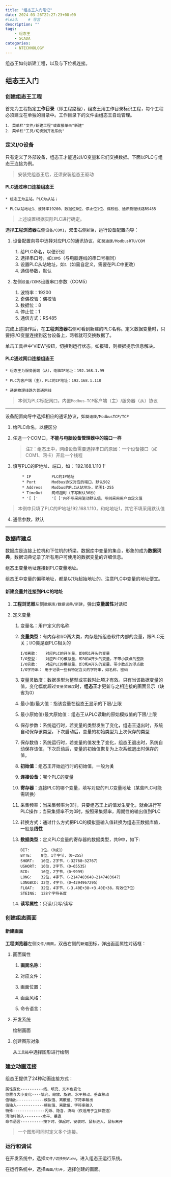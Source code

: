 ```yaml
---
title: "组态王入门笔记"
date: 2024-03-26T22:27:23+08:00
#lead:    # 导言
description: ""
tags:
    - 组态王
    - SCADA
categories:
    - NTECHNOLOGY
---
```


组态王如何新建工程，以及与下位机连接。

<!--more-->

## 组态王入门
### 创建组态王工程
首先为工程指定**工作目录**（即工程路径），组态王用工作目录标识工程，每个工程必须建立在单独的目录中。工作目录下的文件由组态王自动管理。

    1. 菜单栏"文件/新建工程"或直接单击"新建"
    2. 菜单栏"工具/切换到开发系统"

### 定义I/O设备

只有定义了外部设备，组态王才能通过I/O变量和它们交换数据。下面以PLC与组态王连接为例。

> 安装完组态王后，还须安装组态王驱动

#### PLC通过串口连接组态王

    * 组态王为主站，PLC为从站；

    * PLC从站地址1、波特率19200、数据位8位、停止位1位、偶校验、通讯物理线路RS485

  > 上述设置根据实际PLC进行确定。
  
选择**工程浏览器**左侧`设备/COM1`，双击右侧`新建`，运行设备配置向导：

1. 设备配置向导中选择对应PLC的通讯协议，如`莫迪康/ModbusRTU/COM`
    1. 给PLC命名，以便识别
    2. 选择串口号，如`COM5`（与电脑连线的串口号相同）
    3. 设置PLC从站地址，如`1`（如需自定义，需要在PLC中更改）
    4. 通信参数，默认

2. 左侧`设备/COM5`设置串口参数（COM5）
    1. 波特率：19200
    2. 奇偶校验：偶校验
    3. 数据位：8
    4. 停止位：1
    5. 通信方式：RS485

完成上述操作后，在**工程浏览器**右侧可看到新建的PLC名称。定义数据变量时，只要把I/O变量连接到这台设备上，两者就可交换数据了。

单击工具栏中'VIEW'按钮，切换到运行状态。如报错，则根据提示信息解决。

#### PLC通过网口连接组态王

    * 组态王为服务器端（从），电脑IP地址：192.168.1.99

    * PLC为客户端（主），PLC的IP地址：192.168.1.110

    * 通讯物理线路为普通网线

  > 本例为PLC标配网口，内置`Modbus-TCP`客户端（主）/服务器（从）协议

---
 设备配置向导中选择相应的通讯协议，如`莫迪康/ModbusTCP/TCP`

1. 给PLC命名，以便区分

2. 任选一个COM口，**不能与电脑设备管理器中的端口一样**
    > 注2：组态王中，网络设备需要选择串口的原因：一个设备接口（如COM1、网卡）开启一个线程

3. 填写PLC的IP地址、端口，如：'192.168.1.110	1'
    ```
        * IP         PLC的IP地址
        * Port       Modbus协议对应的端口，默认502
        * Address    Modbus的PLC从站地址，范围1-255
        * TimeOut    网络超时（不写默认30秒）
        * '[ ]'      '[ ]'内不写采用驱动默认值，写则采用用户自定义值
    ```

> 本例中只填了PLC的IP地址192.168.1.110，和站地址1，其它不填采用默认值

4. 通信参数，默认
---
### 数据库建点
数据库是连接上位机和下位机的桥梁。数据库中变量的集合，形象的成为**数据词典**，数据词典记录了所有用户可使用的数据变量的详细信息。

组态王变量地址连接到PLC变量地址。

组态王中变量的偏移地址，都是以1为起始地址的。注意PLC中变量的地址便宜。

#### 新建变量并连接到PLC的地址

1. **工程浏览器**左侧`数据库/数据词典/新建`，弹出**变量属性**对话框

2. 定义变量
   1. 变量名：用户定义的名称
   2. **变量类型**：有内存和I/O两大类，内存是指组态软件内部的变量，跟PLC无关；I/O类是跟PLC相关的

      ```
      I/O离散：   对应PLC的开关量，即0和1开头的变量
      I/O整型：   对应PLC的模拟量，即3和4开头的变量，不带小数点的整数
      I/O实数：   对应PLC的模拟量，即3和4开头的变量，带小数点的浮点数
      I/O字符串： 用于记录一些有特定含义的字符串，如名称、密码
      ```

   3. 变量灵敏度：数据类型为整型或实数时此项才有效。只有当该数据变量的值，变化幅度超过`变量灵敏度`时，**组态王**才更新与之相连接的画面显示（缺省为0）

   4. 最小值/最大值：指该变量在组态王显示的下限/上限

   5. 最小原始值/最大原始值：组态王从PLC读取的原始模拟值的下限/上限

   6. 保存参数：系统运行时，若变量的类型发生了变化，组态王退出时，系统自动保存该类型，下次启动后，变量的初始类型为上次保存的类型

   7. 保存数值：系统运行时，若变量的值发生了变化，组态王退出时，系统自动保存该值，下次启动后，变量的初始值恢复为上次系统退出时保存的值。

   8. **初始值**：组态王开始运行时的初始值，一般为**关**

   9. **连接设备**：哪个PLC的变量

   10. **寄存器**：连接PLC的哪个变量，填写对应的PLC变量地址（某些PLC可能需转换）

   11. 采集频率：当采集频率为0时，只要组态王上的值发生变化，就会进行写PLC操作；当采集频率不为0时，按照采集频率，周期性的输出值到PLC

   12. 转换方式：通过什么方式把PLC的模拟量输入值转换为组态王数据库值，一般是**线性**

   13. **数据类型**：定义PLC变量的寄存器的数据类型，共9中，如下:

       ```
       BIT:     1位，（0或1）
       BYTE:    8位，1个字节，（0~255）
       SHORT:   16位，2字节，（-32768~32767）
       USHORT:  16位，2字节，（0~65535）
       BCD:     16位，2字节，（0~9999）
       LONG:    32位，4字节，（-2147483648~2147483647）
       LONGBCD: 32位，4字节，（0~4294967295）
       FLOAT:   32位，4字节，（-3.40E+38~+3.40E+38，有效位7位）
       STEING:  128个字符长度
       ```
    14. **读写属性**：只读/只写/读写

### 创建组态画面
#### 新建画面
**工程浏览器**左侧`文件/画面`，双击右侧的`新建`图标，弹出画面属性对话框：

1. 画面属性

   1. **画面名称**：

   1. 对应文件：

   1. 画面位置：

   1. 画面风格：

   1. 命令语言：

2. 开发系统
    
    绘制画面

3. 创建图形对象

    从`工具箱`中选择图形进行绘制

### 建立动画连接

组态王提供了24种动画连接方式：

 
    属性变化----------线、填充、文本色变化
    位置与大小变化----填充、缩放、旋转、水平移动、垂直移动
    值输出------------模拟值、离散值、字符串输出
    值输入------------模拟值、离散值、字符串输入
    特殊--------------闪烁、隐含、流动（仅适用于立体管道）
    滑动杆输入--------水平、垂直
    命令语言----------按下时、弹起时、安装时、鼠标进入、鼠标离开

>一个图形可同时定义多个连接。

### 运行和调试

在开发系统中，选择`文件/切换到View`，进入组态王运行系统。

在运行系统中，选择`画面/打开`，选择创建的画面。